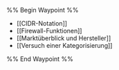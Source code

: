 %% Begin Waypoint %%
- [[CIDR-Notation]]
- [[Firewall-Funktionen]]
- [[Marktüberblick und Hersteller]]
- [[Versuch einer Kategorisierung]]

%% End Waypoint %%